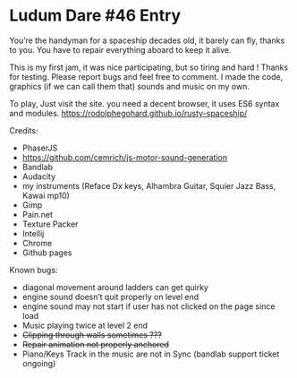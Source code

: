 # Ludum Dare #46 Entry

You’re the handyman for a spaceship decades old, it barely can fly, thanks to you. You have to repair everything aboard to keep it alive.

This is my first jam, it was nice participating, but so tiring and hard ! Thanks for testing. Please report bugs and feel free to comment. I made the code, graphics (if we can call them that) sounds and music on my own.

To play, Just visit the site. you need a decent browser, it uses ES6 syntax and modules. https://rodolphegohard.github.io/rusty-spaceship/

Credits:

* PhaserJS
* https://github.com/cemrich/js-motor-sound-generation
* Bandlab
* Audacity
* my instruments (Reface Dx keys, Alhambra Guitar, Squier Jazz Bass, Kawai mp10)
* Gimp
* Pain.net
* Texture Packer
* Intellij
* Chrome
* Github pages


Known bugs:

* diagonal movement around ladders can get quirky
* engine sound doesn’t quit properly on level end
* engine sound may not start if user has not clicked on the page since load
* Music playing twice at level 2 end
* ~~Clipping through walls sometimes ???~~
* ~~Repair animation not properly anchored~~
* Piano/Keys Track in the music are not in Sync (bandlab support ticket ongoing)


